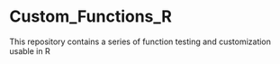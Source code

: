 # Custom_Functions_R
This repository contains a series of function testing and customization usable in R
